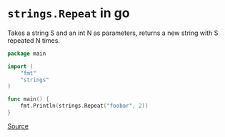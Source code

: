 # `strings.Repeat` in go

Takes a string S and an int N as parameters, returns a new string with S repeated N times.

```go
package main

import (
	"fmt"
	"strings"
)

func main() {
	fmt.Println(strings.Repeat("foobar", 2))
}
```

[Source](https://pkg.go.dev/strings#Repeat)